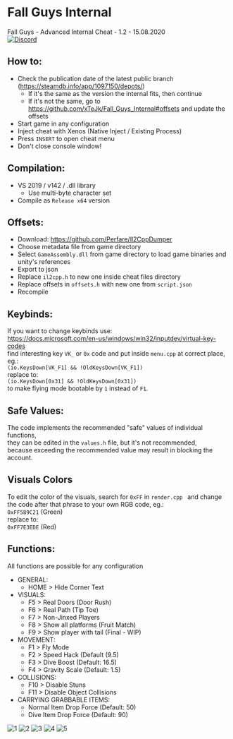 # Fall Guys Internal
Fall Guys - Advanced Internal Cheat - 1.2 - 15.08.2020  
[![Discord](https://discordapp.com/api/guilds/370909694056726528/widget.png?style=shield)](https://discord.gg/jqbq85J)
  
  
## How to:
- Check the publication date of the latest public branch (https://steamdb.info/app/1097150/depots/)
  - If it's the same as the version the internal fits, then continue
  - If it's not the same, go to https://github.com/xTeJk/Fall_Guys_Internal#offsets and update the offsets
- Start game in any configuration
- Inject cheat with Xenos (Native Inject / Existing Process)
- Press `INSERT` to open cheat menu
- Don't close console window!

## Compilation:
- VS 2019 / v142 / .dll library
  - Use multi-byte character set
- Compile as `Release x64` version

## Offsets:
- Download: https://github.com/Perfare/Il2CppDumper
- Choose metadata file from game directory
- Select `GameAssembly.dll` from game directory to load game binaries and unity's references
- Export to json
- Replace `il2cpp.h` to new one inside cheat files directory
- Replace offsets in `offsets.h` with new one from `script.json`
- Recompile

## Keybinds:
If you want to change keybinds use:  
https://docs.microsoft.com/en-us/windows/win32/inputdev/virtual-key-codes  
find interesting key `VK_` or `0x` code and put inside `menu.cpp` at correct place, eg.:  
`(io.KeysDown[VK_F1] && !OldKeysDown[VK_F1])`  
replace to:  
`(io.KeysDown[0x31] && !OldKeysDown[0x31])`  
to make flying mode bootable by `1` instead of `F1`.  

## Safe Values:
The code implements the recommended "safe" values of individual functions,  
they can be edited in the `values.h` file, but it's not recommended,  
because exceeding the recommended value may result in blocking the account.

## Visuals Colors
To edit the color of the visuals, search for `0xFF` in `render.cpp ` 
and change the code after that phrase to your own RGB code, eg.:  
`0xFF589C21` (Green)  
replace to:  
`0xFF7E3EDE` (Red)  

## Functions:
All functions are possible for any configuration  
  
- GENERAL:
  - HOME > Hide Corner Text
- VISUALS:
  - F5 > Real Doors (Door Rush)
  - F6 > Real Path (Tip Toe)
  - F7 > Non-Jinxed Players
  - F8 > Show all platforms (Fruit Match)
  - F9 > Show player with tail (Final - WIP)
- MOVEMENT:
  - F1 > Fly Mode
  - F2 > Speed Hack (Default (9.5)
  - F3 > Dive Boost (Default: 16.5)
  - F4 > Gravity Scale (Default: 1.5)
- COLLISIONS:
  - F10 > Disable Stuns
  - F11 > Disable Object Collisions
- CARRYING GRABBABLE ITEMS:
  - Normal Item Drop Force (Default: 50)
  - Dive Item Drop Force (Default: 90)
  
![1](https://i.gyazo.com/0d26cb65308a04f29906a1cd7adb49fb.png)
![2](https://media.giphy.com/media/lMyPbfquGuXZtp4xo6/giphy.gif)
![3](https://media.giphy.com/media/WU6FJLsf7eIkbgDpMc/giphy.gif)
![4](https://media.giphy.com/media/WoR2PCgTLjCTAyA7tT/giphy.gif)
![5](https://i.imgur.com/Ge73we8.png)
